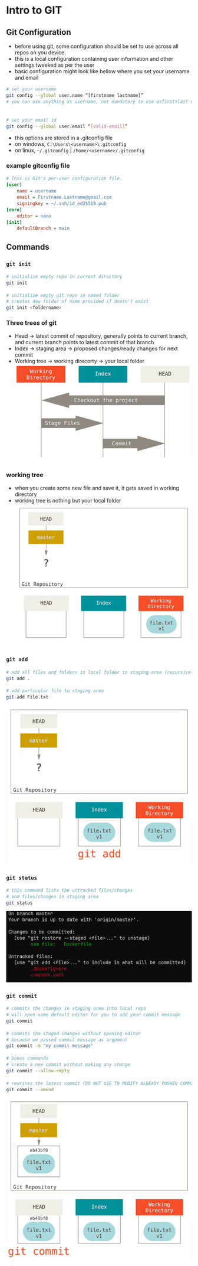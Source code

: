 # Intro to GIT

## Git Configuration

- before using git, some configuration should be set to use across all repos on you device.
- this is a local configuration containing user information and other settings tweeked as per the user
- basic configuration might look like bellow where you set your username and email
```sh
# set your username
git config --global user.name “[firstname lastname]”
# you can use anything as username, not mandatory to use asfirst+last name


# set your email id
git config --global user.email “[valid-email]”
```

- this options are stored in a .gitconfig file
- on windows, ```C:\Users\<username>\.gitconfig```
- on linux, ```~/.gitconfig``` | ```/home/<username>/.gitconfig```

### example gitconfig file
```ini
# This is Git's per-user configuration file.
[user]
	name = username
	email = Firstname.Lastname@gmail.com
	signingkey = ~/.ssh/id_ed25519.pub
[core]
	editor = nano
[init]
	defaultBranch = main
```

## Commands

### ```git init```
```sh
# initialize empty repo in current directory
git init

# initialize empty git repo in named folder
# creates new folder of name provided if doesn't exist
git init <foldername>
```

### Three trees of git
- Head -> latest commit of repository, generally points to current branch, and current branch points to latest commit of that branch
- Index -> staging area -> proposed changes/ready changes for next commit
- Working tree -> working direcorty -> your local folder
![Three trees of git](reset-workflow.png)

### working tree
- when you create some new file and save it, it gets saved in working directory
- working tree is nothing but your local folder
![working tree](reset-ex1.png)

### ```git add```

```sh
# add all files and folders in local folder to staging area (recursively)
git add .

# add particular file to staging area
git add File.txt
```
![Index](reset-ex2.png)

### ```git status```
```sh
# this command lists the untracked files/changes
# and files/changes in staging area
git status
```
![Sample output git status](image.png)

### ```git commit```
```sh
# commits the changes in staging area into local repo
# will open some default editor for you to add your commit message
git commit

# commits the staged changes without opening editor 
# because we passed commit message as argument
git commit -m "my commit message"

# bonus commands
# create a new commit without making any change
git commit --allow-empty

# rewrites the latest commit (DO NOT USE TO MODIFY ALREADY PUSHED COMMIT)
git commit --amend
```
![Alt text](reset-ex3.png)
